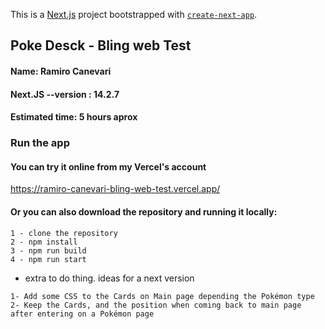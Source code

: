This is a [Next.js](https://nextjs.org/) project bootstrapped with [`create-next-app`](https://github.com/vercel/next.js/tree/canary/packages/create-next-app).

## Poke Desck - Bling web Test 

#### Name: Ramiro Canevari
####  Next.JS --version : 14.2.7
####  Estimated time: 5 hours aprox

### Run the app
#### You can try it online from my Vercel's account

https://ramiro-canevari-bling-web-test.vercel.app/

#### Or you can also download the repository and running it locally:

```
1 - clone the repository
2 - npm install
3 - npm run build
4 - npm run start

```


* extra to do thing. ideas for a next version

```
1- Add some CSS to the Cards on Main page depending the Pokémon type
2- Keep the Cards, and the position when coming back to main page after entering on a Pokémon page

```

